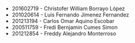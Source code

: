 - 201602719 - Christofer William Borrayo López
- 201020614 - Luis Fernando Jimenez Fernandez
- 201213194 - Carlos Omar Aquino Escobar
- 200511759 - Fredi Bernjamin Cumes Simon
- 201212854 - Freddy Alejandro Monterroso